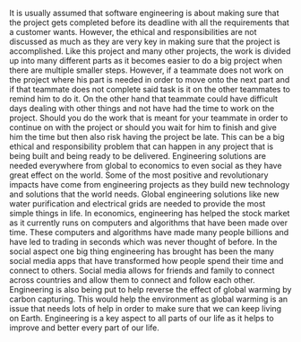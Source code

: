 It is usually assumed that software engineering is about making sure that the project gets completed before its deadline with all the requirements that a customer wants. However, the ethical and responsibilities are not discussed as much as they are very key in making sure that the project is accomplished. Like this project and many other projects, the work is divided up into many different parts as it becomes easier to do a big project when there are multiple smaller steps. However, if a teammate does not work on the project where his part is needed in order to move onto the next part and if that teammate does not complete said task is it on the other teammates to remind him to do it. On the other hand that teammate could have difficult days dealing with other things and not have had the time to work on the project. Should you do the work that is meant for your teammate in order to continue on with the project or should you wait for him to finish and give him the time but then also risk having the project be late. This can be a big ethical and responsibility problem that can happen in any project that is being built and being ready to be delivered. Engineering solutions are needed everywhere from global to economics to even social as they have great effect on the world. Some of the most positive and revolutionary impacts have come from engineering projects as they build new technology and solutions that the world needs. Global engineering solutions like new water purification and electrical grids are needed to provide the most simple things in life. In economics, engineering has helped the stock market as it currently runs on computers and algorithms that have been made over time. These computers and algorithms have made many people billions and have led to trading in seconds which was never thought of before. In the social aspect one big thing engineering has brought has been the many social media apps that have transformed how people spend their time and connect to others. Social media allows for friends and family to connect across countries and allow them to connect and follow each other. Engineering is also being put to help reverse the effect of global warming by carbon capturing. This would help the environment as global warming is an issue that needs lots of help in order to make sure that we can keep living on Earth. Engineering is a key aspect to all parts of our life as it helps to improve and better every part of our life. 
